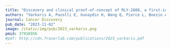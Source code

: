 ```yaml
---
title: "Discovery and clinical proof-of-concept of RLY-2608, a first-in-class mutant-selective allosteric PI3Ka inhibitor that decouples anti-tumor activity from hyperinsulinemia"
authors: "Varkaris A, Pazolli E, Gunaydin H, Wang Q, Pierce L, Boezio AA, DiPietro L, Frost A, Giordanetto F, Hamilton E P, Harris K, Holliday M, Hunter T L, Iskandar A, Ji Y, Larivée A, LaRochelle J R, Lescarbeau A, Llambi F, Lormil B, Mader MM, Mar BG, Martin I, McLean TH, Michelsen K, Pechersky Y, Puente-Poushnejad E, Samadani R, Schram AM, Shortsleeves K, Swaminathan S, Tajmir S, Tan G, Tang Y, Valverde R, Wehrenberg B, Wilbur J, Williams BR, Zeng H, Walters WP, Wolf BB, Shaw DE, Bergstrom DA, Watters J, **Fraser JS**, Fortin PD, Kipp DR"
journal: Cancer Discovery
pub_date: "2023-11-02"
image: /static/img/pub/2023_varkaris.png
pmid: 37916956
#pdf: http://cdn.fraserlab.com/publications/2023_varkaris.pdf
---
```

